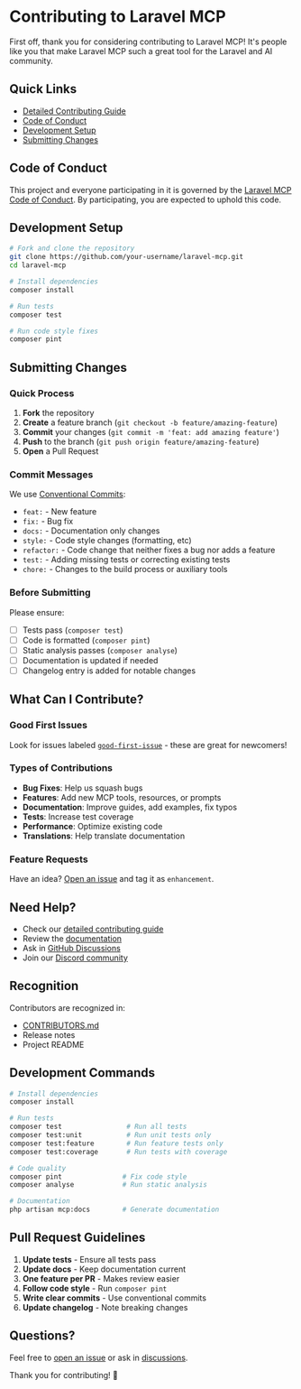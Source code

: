 # Contributing to Laravel MCP

First off, thank you for considering contributing to Laravel MCP! It's people like you that make Laravel MCP such a great tool for the Laravel and AI community.

## Quick Links

- [Detailed Contributing Guide](docs/contributing.md)
- [Code of Conduct](CODE_OF_CONDUCT.md)
- [Development Setup](#development-setup)
- [Submitting Changes](#submitting-changes)

## Code of Conduct

This project and everyone participating in it is governed by the [Laravel MCP Code of Conduct](CODE_OF_CONDUCT.md). By participating, you are expected to uphold this code.

## Development Setup

```bash
# Fork and clone the repository
git clone https://github.com/your-username/laravel-mcp.git
cd laravel-mcp

# Install dependencies
composer install

# Run tests
composer test

# Run code style fixes
composer pint
```

## Submitting Changes

### Quick Process

1. **Fork** the repository
2. **Create** a feature branch (`git checkout -b feature/amazing-feature`)
3. **Commit** your changes (`git commit -m 'feat: add amazing feature'`)
4. **Push** to the branch (`git push origin feature/amazing-feature`)
5. **Open** a Pull Request

### Commit Messages

We use [Conventional Commits](https://www.conventionalcommits.org/):

- `feat:` - New feature
- `fix:` - Bug fix
- `docs:` - Documentation only changes
- `style:` - Code style changes (formatting, etc)
- `refactor:` - Code change that neither fixes a bug nor adds a feature
- `test:` - Adding missing tests or correcting existing tests
- `chore:` - Changes to the build process or auxiliary tools

### Before Submitting

Please ensure:

- [ ] Tests pass (`composer test`)
- [ ] Code is formatted (`composer pint`)
- [ ] Static analysis passes (`composer analyse`)
- [ ] Documentation is updated if needed
- [ ] Changelog entry is added for notable changes

## What Can I Contribute?

### Good First Issues

Look for issues labeled [`good-first-issue`](https://github.com/JTD-Dev/laravel-mcp/labels/good-first-issue) - these are great for newcomers!

### Types of Contributions

- **Bug Fixes**: Help us squash bugs
- **Features**: Add new MCP tools, resources, or prompts
- **Documentation**: Improve guides, add examples, fix typos
- **Tests**: Increase test coverage
- **Performance**: Optimize existing code
- **Translations**: Help translate documentation

### Feature Requests

Have an idea? [Open an issue](https://github.com/JTD-Dev/laravel-mcp/issues/new) and tag it as `enhancement`.

## Need Help?

- Check our [detailed contributing guide](docs/contributing.md)
- Review the [documentation](docs/)
- Ask in [GitHub Discussions](https://github.com/JTD-Dev/laravel-mcp/discussions)
- Join our [Discord community](#)

## Recognition

Contributors are recognized in:
- [CONTRIBUTORS.md](CONTRIBUTORS.md)
- Release notes
- Project README

## Development Commands

```bash
# Install dependencies
composer install

# Run tests
composer test                # Run all tests
composer test:unit           # Run unit tests only
composer test:feature        # Run feature tests only
composer test:coverage       # Run tests with coverage

# Code quality
composer pint               # Fix code style
composer analyse            # Run static analysis

# Documentation
php artisan mcp:docs        # Generate documentation
```

## Pull Request Guidelines

1. **Update tests** - Ensure all tests pass
2. **Update docs** - Keep documentation current
3. **One feature per PR** - Makes review easier
4. **Follow code style** - Run `composer pint`
5. **Write clear commits** - Use conventional commits
6. **Update changelog** - Note breaking changes

## Questions?

Feel free to [open an issue](https://github.com/JTD-Dev/laravel-mcp/issues/new) or ask in [discussions](https://github.com/JTD-Dev/laravel-mcp/discussions).

Thank you for contributing! 🎉